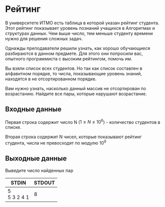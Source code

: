 # Рейтинг
В университете ИТМО есть таблица в которой указан рейтинг студента. Этот рейтинг показывает уровень познаний учащихся в Алгоритмах и структурах данных. Чем выше число, тем меньше студенту времени нужно для решения сложных задач.

Однажды преподаватели решили узнать, как хорошо обучающиеся разбираются в данном предмете. Для этого они попросили вас, опытного программиста с высоким рейтингом, помочь им.

Вы взяли список всех студентов. Но так как список составлен в алфавитном порядке, то числа, показывающие уровень знаний, находятся в не отсортированном порядке.

Вам нужно узнать, насколько данный массив не отсортирован по возрастанию. Найдите все пары, которые нарушают возрастание.

## Входные данные
Первая строка содержит число N ($1≤N≤10^6$) - количество студентов в списке.

Вторая строка содержит N чисел, которые показывают рейтинг студента, числа не превосходят по модулю $10^9$

## Выходные данные
Выведите число найденных пар

|STDIN|STDOUT|
|---|---|
|5<br>5 3 2 4 1|8|
